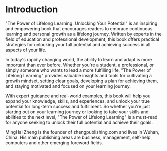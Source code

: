 # Introduction

"The Power of Lifelong Learning: Unlocking Your Potential" is an inspiring and empowering book that encourages readers to embrace continuous learning and personal growth as a lifelong journey. Written by experts in the field of education and professional development, this book offers practical strategies for unlocking your full potential and achieving success in all aspects of your life.

In today's rapidly changing world, the ability to learn and adapt is more important than ever before. Whether you're a student, a professional, or simply someone who wants to lead a more fulfilling life, "The Power of Lifelong Learning" provides valuable insights and tools for cultivating a growth mindset, setting clear goals, developing a plan for achieving them, and staying motivated and focused on your learning journey.

With expert guidance and real-world examples, this book will help you expand your knowledge, skills, and experiences, and unlock your true potential for long-term success and fulfillment. So whether you're just starting out on your learning journey or looking to take your skills and abilities to the next level, "The Power of Lifelong Learning" is a must-read for anyone seeking to unlock their full potential and achieve their goals.


MingHai Zheng is the founder of zhengpublishing.com and lives in Wuhan, China. His main publishing areas are business, management, self-help, computers and other emerging foreword fields.
